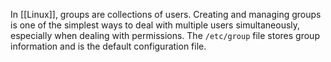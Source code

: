 In [[Linux]], groups are collections of users. Creating and managing groups is one of the simplest ways to deal with multiple users simultaneously, especially when dealing with permissions. 
The `/etc/group` file stores group information and is the default configuration file.